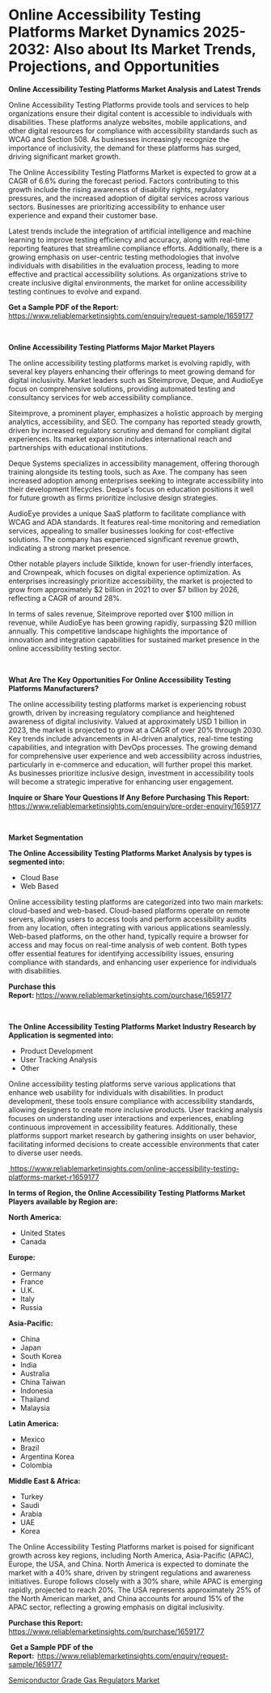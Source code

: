 <p><h1>Online Accessibility Testing Platforms Market Dynamics 2025-2032: Also about Its Market Trends, Projections, and Opportunities</h1></p><p><strong>Online Accessibility Testing Platforms Market Analysis and Latest Trends</strong></p>
<p><p>Online Accessibility Testing Platforms provide tools and services to help organizations ensure their digital content is accessible to individuals with disabilities. These platforms analyze websites, mobile applications, and other digital resources for compliance with accessibility standards such as WCAG and Section 508. As businesses increasingly recognize the importance of inclusivity, the demand for these platforms has surged, driving significant market growth.</p><p>The Online Accessibility Testing Platforms Market is expected to grow at a CAGR of 6.6% during the forecast period. Factors contributing to this growth include the rising awareness of disability rights, regulatory pressures, and the increased adoption of digital services across various sectors. Businesses are prioritizing accessibility to enhance user experience and expand their customer base. </p><p>Latest trends include the integration of artificial intelligence and machine learning to improve testing efficiency and accuracy, along with real-time reporting features that streamline compliance efforts. Additionally, there is a growing emphasis on user-centric testing methodologies that involve individuals with disabilities in the evaluation process, leading to more effective and practical accessibility solutions. As organizations strive to create inclusive digital environments, the market for online accessibility testing continues to evolve and expand.</p></p>
<p><strong>Get a Sample PDF of the Report:&nbsp;</strong> <a href="https://www.reliablemarketinsights.com/enquiry/request-sample/1659177?utm_campaign=3454&utm_medium=2&utm_source=Github&utm_content=ia&utm_term=23032025&utm_id=online-accessibility-testing-platforms">https://www.reliablemarketinsights.com/enquiry/request-sample/1659177</a></p>
<p>&nbsp;</p>
<p><strong>Online Accessibility Testing Platforms Major Market Players</strong></p>
<p><p>The online accessibility testing platforms market is evolving rapidly, with several key players enhancing their offerings to meet growing demand for digital inclusivity. Market leaders such as Siteimprove, Deque, and AudioEye focus on comprehensive solutions, providing automated testing and consultancy services for web accessibility compliance.</p><p>Siteimprove, a prominent player, emphasizes a holistic approach by merging analytics, accessibility, and SEO. The company has reported steady growth, driven by increased regulatory scrutiny and demand for compliant digital experiences. Its market expansion includes international reach and partnerships with educational institutions.</p><p>Deque Systems specializes in accessibility management, offering thorough training alongside its testing tools, such as Axe. The company has seen increased adoption among enterprises seeking to integrate accessibility into their development lifecycles. Deque's focus on education positions it well for future growth as firms prioritize inclusive design strategies.</p><p>AudioEye provides a unique SaaS platform to facilitate compliance with WCAG and ADA standards. It features real-time monitoring and remediation services, appealing to smaller businesses looking for cost-effective solutions. The company has experienced significant revenue growth, indicating a strong market presence.</p><p>Other notable players include Silktide, known for user-friendly interfaces, and Crownpeak, which focuses on digital experience optimization. As enterprises increasingly prioritize accessibility, the market is projected to grow from approximately $2 billion in 2021 to over $7 billion by 2026, reflecting a CAGR of around 28%.</p><p>In terms of sales revenue, Siteimprove reported over $100 million in revenue, while AudioEye has been growing rapidly, surpassing $20 million annually. This competitive landscape highlights the importance of innovation and integration capabilities for sustained market presence in the online accessibility testing sector.</p></p>
<p>&nbsp;</p>
<p><strong>What Are The Key Opportunities For Online Accessibility Testing Platforms Manufacturers?</strong></p>
<p><p>The online accessibility testing platforms market is experiencing robust growth, driven by increasing regulatory compliance and heightened awareness of digital inclusivity. Valued at approximately USD 1 billion in 2023, the market is projected to grow at a CAGR of over 20% through 2030. Key trends include advancements in AI-driven analytics, real-time testing capabilities, and integration with DevOps processes. The growing demand for comprehensive user experience and web accessibility across industries, particularly in e-commerce and education, will further propel this market. As businesses prioritize inclusive design, investment in accessibility tools will become a strategic imperative for enhancing user engagement.</p></p>
<p><strong>Inquire or Share Your Questions If Any Before Purchasing This Report:</strong> <a href="https://www.reliablemarketinsights.com/enquiry/pre-order-enquiry/1659177?utm_campaign=3454&utm_medium=2&utm_source=Github&utm_content=ia&utm_term=23032025&utm_id=online-accessibility-testing-platforms">https://www.reliablemarketinsights.com/enquiry/pre-order-enquiry/1659177</a></p>
<p>&nbsp;</p>
<p><strong>Market Segmentation</strong></p>
<p><strong>The Online Accessibility Testing Platforms Market Analysis by types is segmented into:</strong></p>
<p><ul><li>Cloud Base</li><li>Web Based</li></ul></p>
<p><p>Online accessibility testing platforms are categorized into two main markets: cloud-based and web-based. Cloud-based platforms operate on remote servers, allowing users to access tools and perform accessibility audits from any location, often integrating with various applications seamlessly. Web-based platforms, on the other hand, typically require a browser for access and may focus on real-time analysis of web content. Both types offer essential features for identifying accessibility issues, ensuring compliance with standards, and enhancing user experience for individuals with disabilities.</p></p>
<p><strong>Purchase this Report:&nbsp;</strong><a href="https://www.reliablemarketinsights.com/purchase/1659177?utm_campaign=3454&utm_medium=2&utm_source=Github&utm_content=ia&utm_term=23032025&utm_id=online-accessibility-testing-platforms">https://www.reliablemarketinsights.com/purchase/1659177</a></p>
<p>&nbsp;</p>
<p><strong>The Online Accessibility Testing Platforms Market Industry Research by Application is segmented into:</strong></p>
<p><ul><li>Product Development</li><li>User Tracking Analysis</li><li>Other</li></ul></p>
<p><p>Online accessibility testing platforms serve various applications that enhance web usability for individuals with disabilities. In product development, these tools ensure compliance with accessibility standards, allowing designers to create more inclusive products. User tracking analysis focuses on understanding user interactions and experiences, enabling continuous improvement in accessibility features. Additionally, these platforms support market research by gathering insights on user behavior, facilitating informed decisions to create accessible environments that cater to diverse user needs.</p></p>
<p><a href="https://www.reliablemarketinsights.com/online-accessibility-testing-platforms-market-r1659177?utm_campaign=3454&utm_medium=2&utm_source=Github&utm_content=ia&utm_term=23032025&utm_id=online-accessibility-testing-platforms">&nbsp;https://www.reliablemarketinsights.com/online-accessibility-testing-platforms-market-r1659177</a></p>
<p><strong>In terms of Region, the Online Accessibility Testing Platforms Market Players available by Region are:</strong></p>
<p>
    <p> <strong> North America: </strong>
        <ul>
            <li>United States</li>
            <li>Canada</li>
        </ul>
        </p> 
    <p> <strong> Europe: </strong>
        <ul>
            <li>Germany</li>
            <li>France</li>
            <li>U.K.</li>
            <li>Italy</li>
            <li>Russia</li>
        </ul>
        </p> 
    <p> <strong> Asia-Pacific: </strong>
        <ul>
            <li>China</li>
            <li>Japan</li>
            <li>South Korea</li>
            <li>India</li>
            <li>Australia</li>
            <li>China Taiwan</li>
            <li>Indonesia</li>
            <li>Thailand</li>
            <li>Malaysia</li>
        </ul>
        </p> 
    <p> <strong> Latin America: </strong>
        <ul>
            <li>Mexico</li>
            <li>Brazil</li>
            <li>Argentina Korea</li>
            <li>Colombia</li>
        </ul>
        </p> 
    <p> <strong> Middle East & Africa: </strong>
        <ul>
            <li>Turkey</li>
            <li>Saudi</li>
            <li>Arabia</li>
            <li>UAE</li>
            <li>Korea</li>
        </ul>
    </p>
    </p>
<p><p>The Online Accessibility Testing Platforms market is poised for significant growth across key regions, including North America, Asia-Pacific (APAC), Europe, the USA, and China. North America is expected to dominate the market with a 40% share, driven by stringent regulations and awareness initiatives. Europe follows closely with a 30% share, while APAC is emerging rapidly, projected to reach 20%. The USA represents approximately 25% of the North American market, and China accounts for around 15% of the APAC sector, reflecting a growing emphasis on digital inclusivity.</p></p>
<p><strong>Purchase this Report: </strong><a href="https://www.reliablemarketinsights.com/purchase/1659177?utm_campaign=3454&utm_medium=2&utm_source=Github&utm_content=ia&utm_term=23032025&utm_id=online-accessibility-testing-platforms">https://www.reliablemarketinsights.com/purchase/1659177</a></p>
<p>&nbsp;<strong>Get a Sample PDF of the Report:&nbsp;&nbsp;</strong><a href="https://www.reliablemarketinsights.com/enquiry/request-sample/1659177?utm_campaign=3454&utm_medium=2&utm_source=Github&utm_content=ia&utm_term=23032025&utm_id=online-accessibility-testing-platforms">https://www.reliablemarketinsights.com/enquiry/request-sample/1659177</a></p>
<p><strong></strong></p>
<p><p><a href="https://github.com/hedbomkrahe/Market-Research-Report-List-1/blob/main/semiconductor-grade-gas-regulators-market.md?utm_campaign=3454&utm_medium=2&utm_source=Github&utm_content=ia&utm_term=23032025&utm_id=online-accessibility-testing-platforms">Semiconductor Grade Gas Regulators Market</a></p></p>